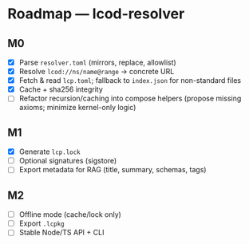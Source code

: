 # Roadmap — lcod-resolver

## M0
- [x] Parse `resolver.toml` (mirrors, replace, allowlist)
- [x] Resolve `lcod://ns/name@range` → concrete URL
- [x] Fetch & read `lcp.toml`; fallback to `index.json` for non-standard files
- [x] Cache + sha256 integrity
- [ ] Refactor recursion/caching into compose helpers (propose missing axioms; minimize kernel-only logic)

## M1
- [x] Generate `lcp.lock`
- [ ] Optional signatures (sigstore)
- [ ] Export metadata for RAG (title, summary, schemas, tags)

## M2
- [ ] Offline mode (cache/lock only)
- [ ] Export `.lcpkg`
- [ ] Stable Node/TS API + CLI
